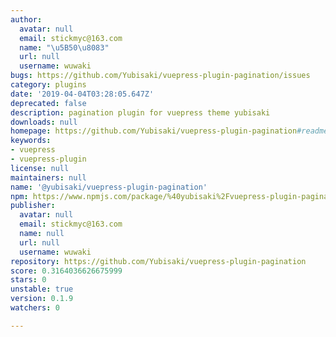 ```yaml
---
author:
  avatar: null
  email: stickmyc@163.com
  name: "\u5B50\u8083"
  url: null
  username: wuwaki
bugs: https://github.com/Yubisaki/vuepress-plugin-pagination/issues
category: plugins
date: '2019-04-04T03:28:05.647Z'
deprecated: false
description: pagination plugin for vuepress theme yubisaki
downloads: null
homepage: https://github.com/Yubisaki/vuepress-plugin-pagination#readme
keywords:
- vuepress
- vuepress-plugin
license: null
maintainers: null
name: '@yubisaki/vuepress-plugin-pagination'
npm: https://www.npmjs.com/package/%40yubisaki%2Fvuepress-plugin-pagination
publisher:
  avatar: null
  email: stickmyc@163.com
  name: null
  url: null
  username: wuwaki
repository: https://github.com/Yubisaki/vuepress-plugin-pagination
score: 0.3164036626675999
stars: 0
unstable: true
version: 0.1.9
watchers: 0

---
```


